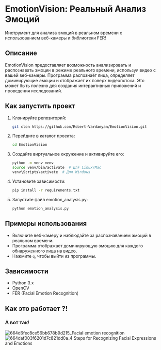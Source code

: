 # EmotionVision: Реальный Анализ Эмоций

Инструмент для анализа эмоций в реальном времени с использованием веб-камеры и библиотеки FER!


## Описание

EmotionVision предоставляет возможность анализировать и распознавать эмоции в режиме реального времени, используя видео с вашей веб-камеры. Программа распознаёт лица, определяет доминирующие эмоции и отображает их поверх видеопотока. Это может быть полезно для создания интерактивных приложений и проведения исследований.


## Как запустить проект

1. Клонируйте репозиторий:
   ```bash
   git clon https://github.com/Robert-Vardanyan/EmotionVision.git

2. Перейдите в каталог проекта:
   ```bash
   cd EmotionVision

3. Создайте виртуальное окружение и активируйте его:
   ```bash
   python -m venv venv
   source venv/bin/activate  # Для Linux/Mac
   venv\Scripts\activate  # Для Windows

4. Установите зависимости:
   ```bash
   pip install -r requirements.txt

5. Запустите файл emotion_analysis.py:
   ```bash
   python emotion_analysis.py


## Примеры использования

- Включите веб-камеру и наблюдайте за распознаванием эмоций в реальном времени.
- Программа отображает доминирующую эмоцию для каждого обнаруженного лица на видео.
- Нажмите `q`, чтобы выйти из программы.


## Зависимости

- Python 3.x
- OpenCV
- FER (Facial Emotion Recognition)


## Как это работает ?!
### А вот так!
![664d6fec8ce56bb678b9d215_Facial emotion recognition](https://github.com/user-attachments/assets/6cc621e7-4de1-463b-85b4-dabaa40e76c5)
![664daf003f6201d7c821dd0a_4 Steps for Recognizing Facial Expressions and Emotions](https://github.com/user-attachments/assets/603d5176-4c2f-4f19-97b7-f30d224a077c)



